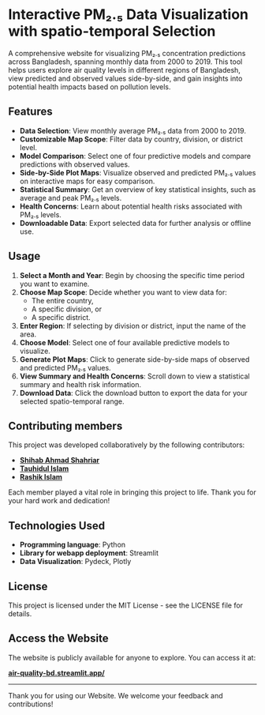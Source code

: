 # Interactive PM₂.₅ Data Visualization with spatio-temporal Selection

A comprehensive website for visualizing PM₂.₅ concentration predictions across Bangladesh, spanning monthly data from 2000 to 2019. This tool helps users explore air quality levels in different regions of Bangladesh, view predicted and observed values side-by-side, and gain insights into potential health impacts based on pollution levels.

## Features

- **Data Selection**: View monthly average PM₂.₅ data from 2000 to 2019.
- **Customizable Map Scope**: Filter data by country, division, or district level.
- **Model Comparison**: Select one of four predictive models and compare predictions with observed values.
- **Side-by-Side Plot Maps**: Visualize observed and predicted PM₂.₅ values on interactive maps for easy comparison.
- **Statistical Summary**: Get an overview of key statistical insights, such as average and peak PM₂.₅ levels.
- **Health Concerns**: Learn about potential health risks associated with PM₂.₅ levels.
- **Downloadable Data**: Export selected data for further analysis or offline use.

## Usage

1. **Select a Month and Year**: Begin by choosing the specific time period you want to examine.
2. **Choose Map Scope**: Decide whether you want to view data for:
   - The entire country,
   - A specific division, or
   - A specific district.
3. **Enter Region**: If selecting by division or district, input the name of the area.
4. **Choose Model**: Select one of four available predictive models to visualize.
5. **Generate Plot Maps**: Click to generate side-by-side maps of observed and predicted PM₂.₅ values.
6. **View Summary and Health Concerns**: Scroll down to view a statistical summary and health risk information.
7. **Download Data**: Click the download button to export the data for your selected spatio-temporal range.

## Contributing members

This project was developed collaboratively by the following contributors:

- **[Shihab Ahmad Shahriar](https://github.com/shihab0212)**
- **[Tauhidul Islam](https://github.com/tanim26072000)**
- **[Rashik Islam](https://github.com/rashikcs)**

Each member played a vital role in bringing this project to life. Thank you for your hard work and dedication!

## Technologies Used
- **Programming language**: Python
- **Library for webapp deployment**: Streamlit
- **Data Visualization**: Pydeck, Plotly

## License

This project is licensed under the MIT License - see the LICENSE file for details.

## Access the Website

The website is publicly available for anyone to explore. You can access it at:

[**air-quality-bd.streamlit.app/**](https://air-quality-bangladesh.streamlit.app/)

---

Thank you for using our Website. We welcome your feedback and contributions!
